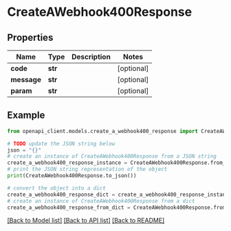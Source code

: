 # CreateAWebhook400Response


## Properties

Name | Type | Description | Notes
------------ | ------------- | ------------- | -------------
**code** | **str** |  | [optional] 
**message** | **str** |  | [optional] 
**param** | **str** |  | [optional] 

## Example

```python
from openapi_client.models.create_a_webhook400_response import CreateAWebhook400Response

# TODO update the JSON string below
json = "{}"
# create an instance of CreateAWebhook400Response from a JSON string
create_a_webhook400_response_instance = CreateAWebhook400Response.from_json(json)
# print the JSON string representation of the object
print(CreateAWebhook400Response.to_json())

# convert the object into a dict
create_a_webhook400_response_dict = create_a_webhook400_response_instance.to_dict()
# create an instance of CreateAWebhook400Response from a dict
create_a_webhook400_response_from_dict = CreateAWebhook400Response.from_dict(create_a_webhook400_response_dict)
```
[[Back to Model list]](../README.md#documentation-for-models) [[Back to API list]](../README.md#documentation-for-api-endpoints) [[Back to README]](../README.md)



